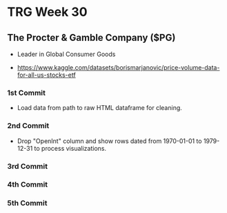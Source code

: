 # TRG Week 30

## The Procter & Gamble Company ($PG)

- Leader in Global Consumer Goods

- https://www.kaggle.com/datasets/borismarjanovic/price-volume-data-for-all-us-stocks-etf

### 1st Commit

- Load data from path to raw HTML dataframe for cleaning.

### 2nd Commit

- Drop "OpenInt" column and show rows dated from 1970-01-01 to 1979-12-31 to process visualizations.

### 3rd Commit

### 4th Commit

### 5th Commit